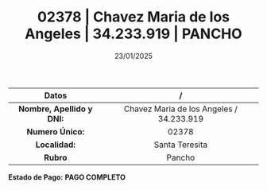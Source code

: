 ﻿---
title: 02378 | Chavez Maria de los Angeles | 34.233.919 | PANCHO
date: 23/01/2025
draft: false
tags: ['santa-teresita', 'titular', 'pancho']
---

|          **Datos**          |  /  |
|:---------------------------:|:---:|
| **Nombre, Apellido y DNI:** | Chavez Maria de los Angeles / 34.233.919 |
|      **Numero Único:**      | 02378 |
|        **Localidad:**       | Santa Teresita |
|          **Rubro**          | Pancho |

**Estado de Pago:** **PAGO COMPLETO**

